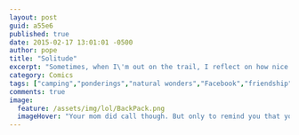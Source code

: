 ```yaml
---
layout: post
guid: a55e6
published: true
date: 2015-02-17 13:01:01 -0500
author: pope
title: "Solitude"
excerpt: "Sometimes, when I\'m out on the trail, I reflect on how nice it is to be \"off the grid.\""
category: Comics
tags: ["camping","ponderings","natural wonders","Facebook","friendship","find even one friend","Facebook sure has gotten sassy"]
comments: true 
image:
  feature: /assets/img/lol/BackPack.png
  imageHover: "Your mom did call though. But only to remind you that you were an accident."
---
```


